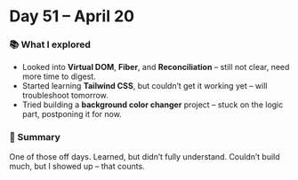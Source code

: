 # Day 51 – April 20

### 📚 What I explored
- Looked into **Virtual DOM**, **Fiber**, and **Reconciliation** – still not clear, need more time to digest.
- Started learning **Tailwind CSS**, but couldn’t get it working yet – will troubleshoot tomorrow.
- Tried building a **background color changer** project – stuck on the logic part, postponing it for now.

### 🧠 Summary
One of those off days. Learned, but didn’t fully understand. Couldn’t build much, but I showed up – that counts.

